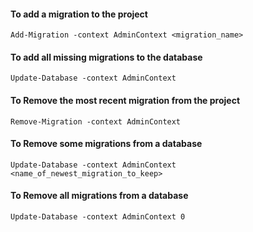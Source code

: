 ﻿#### To add a migration to the project
`Add-Migration -context AdminContext <migration_name>`

#### To add all missing migrations to the database
`Update-Database -context AdminContext`

#### To Remove the most recent migration from the project
`Remove-Migration -context AdminContext`

#### To Remove some migrations from a database
`Update-Database -context AdminContext <name_of_newest_migration_to_keep>`

#### To Remove all migrations from a database
`Update-Database -context AdminContext 0`